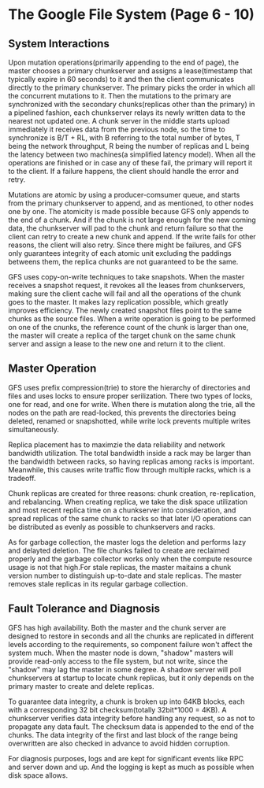 # The Google File System (Page 6 - 10)

## System Interactions

Upon mutation operations(primarily appending to the end of page), the master chooses a primary chunkserver and assigns a lease(timestamp that typically expire in 60 seconds) to it and then the client communicates directly to the primary chunkserver. The primary picks the order in which all the concurrent mutations to it. Then the mutations to the primary are synchronized with the secondary chunks(replicas other than the primary) in a pipelined fashion, each chunkserver relays its newly written data to the nearest not updated one. A chunk server in the middle starts upload immediately it receives data from the previous node, so the time to synchronize is B/T + RL, with B referring to the total number of bytes, T being the network throughput, R being the number of replicas and L being the latency between two machines(a simplified latency model). When all the operations are finished or in case any of these fail, the primary will report it to the client. If a failure happens, the client should handle the error and retry.

Mutations are atomic by using a producer-comsumer queue, and starts from the primary chunkserver to append, and as mentioned, to other nodes one by one. The atomicity is made possible because GFS only appends to the end of a chunk. And if the chunk is not large enough for the new coming data, the chunkserver will pad to the chunk and return failure so that the client can retry to create a new chunk and append. If the write fails for other reasons, the client will also retry. Since there might be failures, and GFS only guarantees integrity of each atomic unit excluding the paddings betweens them, the replica chunks are not guaranteed to be the same.

GFS uses copy-on-write techniques to take snapshots. When the master receives a snapshot request, it revokes all the leases from chunkservers, making sure the client cache will fail and all the operations of the chunk goes to the master. It makes lazy replication possible, which greatly improves efficiency. The newly created snapshot files point to the same chunks as the source files. When a write operation is going to be performed on one of the cnunks, the reference count of the chunk is larger than one, the master will create a replica of the target chunk on the same chunk server and assign a lease to the new one and return it to the client.

## Master Operation
GFS uses prefix compression(trie) to store the hierarchy of directories and files and uses locks to ensure proper serilization. There two types of locks, one for read, and one for write. When there is mutation along the trie, all the nodes on the path are read-locked, this prevents the directories being deleted, renamed or snapshotted, while write lock prevents multiple writes simultaneously.

Replica placement has to maximzie the data reliability and network bandwidth utilization. The total bandwidth inside a rack may be larger than the bandwidth between racks, so having replicas among racks is important. Meanwhile, this causes write traffic flow through multiple racks, which is a tradeoff.

Chunk replicas are created for three reasons: chunk creation, re-replication, and rebalancing. When creating replica, we take the disk space utilization and most recent replica time on a chunkserver into consideration, and spread replicas of the same chunk to racks so that later I/O operations can be distributed as evenly as possible to chunkservers and racks.

As for garbage collection, the master logs the deletion and performs lazy and delayted deletion. The file chunks failed to create are reclaimed properly and the garbage collector works only when the compute resource usage is not that high.For stale replicas, the master maitains a chunk version number to distinguish up-to-date and stale replicas. The master removes stale replicas in its regular garbage collection.

## Fault Tolerance and Diagnosis
GFS has high availability. Both the master and the chunk server are designed to restore in seconds and all the chunks are replicated in different levels according to the requirements, so component failure won't affect the system much. When the master node is down, "shadow" masters will provide read-only access to the file system, but not write, since the "shadow" may lag the master in some degree. A shadow server will poll chunkservers at startup to locate chunk replicas, but it only depends on the primary master to create and delete replicas.

To guarantee data integrity, a chunk is broken up into 64KB blocks, each with a corresponding 32 bit checksum(totally 32bit*1000 = 4KB). A chunkserver verifies data integrity before handling any request, so as not to propagate any data fault. The checksum data is appended to the end of the chunks. The data integrity of the first and last block of the range being overwritten are also checked in advance to avoid hidden corruption.

For diagnosis purposes, logs and are kept for significant events like RPC and server down and up. And the logging is kept as much as possible when disk space allows.